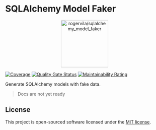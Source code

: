 # SQLAlchemy Model Faker

<p align="center"><img height="150" alt="rogervila/sqlalchemy_model_faker" src="https://rogervila.es/static/img/sqlalchemy_model_faker.png" /></p>

[![Coverage](https://sonarcloud.io/api/project_badges/measure?project=rogervila_sqlalchemy_model_faker&metric=coverage)](https://sonarcloud.io/dashboard?id=rogervila_sqlalchemy_model_faker)
[![Quality Gate Status](https://sonarcloud.io/api/project_badges/measure?project=rogervila_sqlalchemy_model_faker&metric=alert_status)](https://sonarcloud.io/dashboard?id=rogervila_sqlalchemy_model_faker)
[![Maintainability Rating](https://sonarcloud.io/api/project_badges/measure?project=rogervila_sqlalchemy_model_faker&metric=sqale_rating)](https://sonarcloud.io/dashboard?id=rogervila_sqlalchemy_model_faker)

Generate SQLAlchemy models with fake data.

> Docs are not yet ready

## License

This project is open-sourced software licensed under the [MIT license](https://opensource.org/licenses/MIT).
